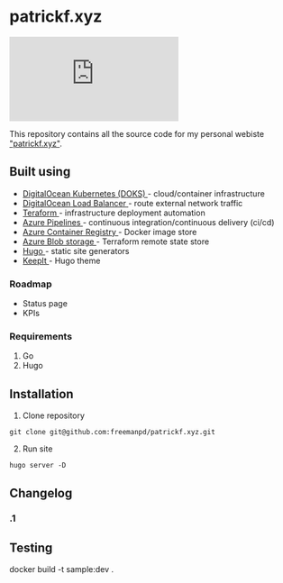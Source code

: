 # patrickf.xyz
[![Build Status](https://dev.azure.com/freemanpd36/freemanpd36/_apis/build/status/freemanpd.patrickf.xyz?branchName=master)](https://dev.azure.com/freemanpd36/freemanpd36/_build/latest?definitionId=1&branchName=master)

This repository contains all the source code for my personal webiste ["patrickf.xyz"](https://patrickf.xyz).

## Built using
* [ DigitalOcean Kubernetes (DOKS) ](https://www.digitalocean.com/) - cloud/container infrastructure
* [ DigitalOcean Load Balancer ](https://www.digitalocean.com/) - route external network traffic
* [ Teraform  ](https://www.terraform.io/) - infrastructure deployment automation
* [ Azure Pipelines ](https://azure.microsoft.com/en-us/services/devops/pipelines/) - continuous integration/continuous delivery (ci/cd)
* [ Azure Container Registry ](https://azure.microsoft.com/en-us/services/container-registry/) - Docker image store
* [ Azure Blob storage ](https://azure.microsoft.com/en-us/services/storage/blobs/) - Terraform remote state store
* [ Hugo ](https://gohugo.io/) - static site generators
* [ KeepIt ](https://github.com/Fastbyte01/KeepIt) - Hugo theme

### Roadmap
* Status page
* KPIs

### Requirements
1. Go
1. Hugo

## Installation
1. Clone repository
```
git clone git@github.com:freemanpd/patrickf.xyz.git
```

2. Run site
```
hugo server -D
```

## Changelog

### .1

## Testing
docker build -t sample:dev .
